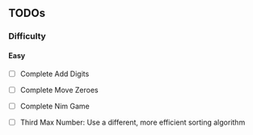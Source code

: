 ## TODOs

### Difficulty


#### Easy

- [ ] Complete Add Digits

- [ ] Complete Move Zeroes

- [ ] Complete Nim Game

- [ ] Third Max Number: Use a different, more efficient sorting algorithm
